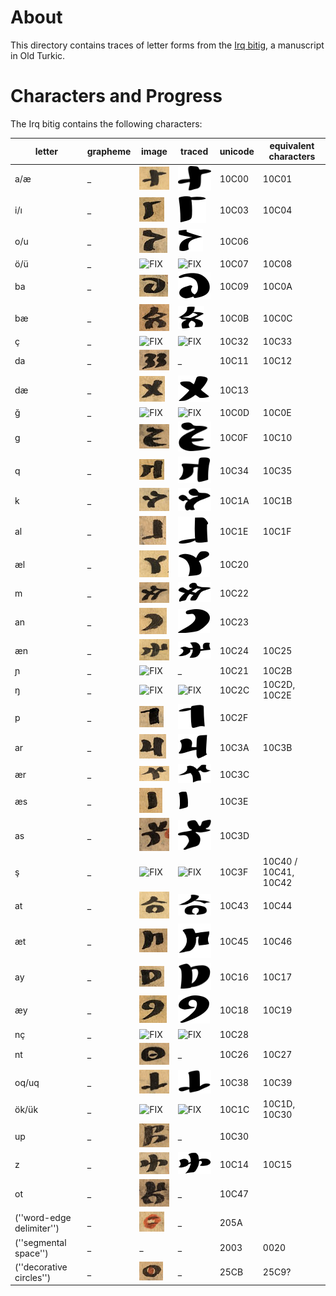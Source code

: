 # About 

This directory contains traces of letter forms from the [Irq bitig](http://en.wikipedia.org/wiki/Irq_Bitig), a manuscript in Old Turkic.

# Characters and Progress 
The Irq bitig contains the following characters:

| letter        | grapheme      | image  | traced | unicode | equivalent characters |
| ------------- | ------------- | ------ | ----- | ------- | --------------------- |
| a/æ | _ | ![01 - p07](https://github.com/ICEDPaleography/font-irqbitig/raw/master/sources/A/01%20-%20p07.png) | ![](https://github.com/ICEDPaleography/font-irqbitig/raw/master/traces/A.png) | 10C00 | 10C01
| i/ı | _ | ![FIX](https://github.com/ICEDPaleography/font-irqbitig/raw/master/sources/I/03%20-%20p07b.png) | ![FIX](https://github.com/ICEDPaleography/font-irqbitig/raw/master/traces/I.png) | 10C03 | 10C04 |
| o/u | _ | ![FIX](https://github.com/ICEDPaleography/font-irqbitig/raw/master/sources/u/07%20-%20p15a.png) | ![FIX](https://github.com/ICEDPaleography/font-irqbitig/raw/master/traces/U.png) | 10C06 | |
| ö/ü | _ | ![FIX](https://github.com/ICEDPaleography/font-irqbitig/raw/master/sources/ü/03%20-%20p08b.png) | ![FIX](https://github.com/ICEDPaleography/font-irqbitig/raw/master/traces/ü.png) | 10C07 | 10C08 |
| ba | _ | ![FIX](https://github.com/ICEDPaleography/font-irqbitig/raw/master/sources/ba/02%20-%20p11b.png) | ![FIX](https://github.com/ICEDPaleography/font-irqbitig/raw/master/traces/ba.png) | 10C09 | 10C0A |
| bæ | _ | ![FIX](https://github.com/ICEDPaleography/font-irqbitig/raw/master/sources/be/04%20-%20p09a.png) | ![FIX](https://github.com/ICEDPaleography/font-irqbitig/raw/master/traces/be.png) | 10C0B | 10C0C |
| ç | _ | ![FIX](https://github.com/ICEDPaleography/font-irqbitig/raw/master/sources/ç/03%20-%20p18a.png) | ![FIX](https://github.com/ICEDPaleography/font-irqbitig/raw/master/traces/ç.png) | 10C32 | 10C33 |
| da | _ | ![FIX](https://github.com/ICEDPaleography/font-irqbitig/raw/master/sources/da/06%20-%20p44b.png) | _ | 10C11 | 10C12 |
| dæ | _ | ![FIX](https://github.com/ICEDPaleography/font-irqbitig/raw/master/sources/de/02%20-%20p08b.png) | ![FIX](https://github.com/ICEDPaleography/font-irqbitig/raw/master/traces/ed.png) | 10C13 | |
| ğ | _ | ![FIX](https://github.com/ICEDPaleography/font-irqbitig/raw/master/sources/ğ/06%20-%20p24b.png) | ![FIX](https://github.com/ICEDPaleography/font-irqbitig/raw/master/traces/ğ.png) | 10C0D | 10C0E |
| g | _ | ![FIX](https://github.com/ICEDPaleography/font-irqbitig/raw/master/sources/g/04%20-%20p19b.png) | ![FIX](https://github.com/ICEDPaleography/font-irqbitig/raw/master/traces/g.png) | 10C0F | 10C10 |
| q | _ | ![FIX](https://github.com/ICEDPaleography/font-irqbitig/raw/master/sources/q/03%20-%20p07b.png) | ![FIX](https://github.com/ICEDPaleography/font-irqbitig/raw/master/traces/q.png) | 10C34 | 10C35 |
| k | _ | ![FIX](https://github.com/ICEDPaleography/font-irqbitig/raw/master/sources/k/08%20-%20p49a.png) | ![FIX](https://github.com/ICEDPaleography/font-irqbitig/raw/master/traces/k.png) | 10C1A | 10C1B |
| al | _ | ![FIX](https://github.com/ICEDPaleography/font-irqbitig/raw/master/sources/al/05%20-%2010a.png) | ![FIX](https://github.com/ICEDPaleography/font-irqbitig/raw/master/traces/al.png) | 10C1E | 10C1F |
| æl | _ | ![FIX](https://github.com/ICEDPaleography/font-irqbitig/raw/master/sources/el/02%20-%20p08b.png) | ![FIX](https://github.com/ICEDPaleography/font-irqbitig/raw/master/traces/el.png) | 10C20 | |
| m | _ | ![FIX](https://github.com/ICEDPaleography/font-irqbitig/raw/master/sources/m/08%20-%20p50a.png) | ![FIX](https://github.com/ICEDPaleography/font-irqbitig/raw/master/traces/m.png) | 10C22 | |
| an | _ | ![FIX](https://github.com/ICEDPaleography/font-irqbitig/raw/master/sources/an/04%20-%20p08a.png) | ![FIX](https://github.com/ICEDPaleography/font-irqbitig/raw/master/traces/an.png) | 10C23 | |
| æn | _ | ![FIX](https://github.com/ICEDPaleography/font-irqbitig/raw/master/sources/en/02%20-%20p08b.png) | ![FIX](https://github.com/ICEDPaleography/font-irqbitig/raw/master/traces/en.png) | 10C24 | 10C25 |
| ɲ | _ | ![FIX](https://github.com/ICEDPaleography/font-irqbitig/raw/master/sources/ń/01%20-%20p19a.png) | _ | 10C21 | 10C2B |
| ŋ | _ | ![FIX](https://github.com/ICEDPaleography/font-irqbitig/raw/master/sources/ŋ/03%20-%20p10a.png) | ![FIX](https://github.com/ICEDPaleography/font-irqbitig/raw/master/traces/ŋ.png) | 10C2C | 10C2D, 10C2E |
| p | _ | ![FIX](https://github.com/ICEDPaleography/font-irqbitig/raw/master/sources/p/03%20-%20p17b.png) | ![FIX](https://github.com/ICEDPaleography/font-irqbitig/raw/master/traces/p.png) | 10C2F | |
| ar | _ | ![FIX](https://github.com/ICEDPaleography/font-irqbitig/raw/master/sources/ar/03%20-%20p25a.png) | ![FIX](https://github.com/ICEDPaleography/font-irqbitig/raw/master/traces/ar.png) | 10C3A | 10C3B |
| ær | _ | ![FIX](https://github.com/ICEDPaleography/font-irqbitig/raw/master/sources/er/01%20-%20p08a.png) | ![FIX](https://github.com/ICEDPaleography/font-irqbitig/raw/master/traces/er.png) | 10C3C | |
| æs | _ | ![FIX](https://github.com/ICEDPaleography/font-irqbitig/raw/master/sources/es/02%20-%20p09b.png) | ![FIX](https://github.com/ICEDPaleography/font-irqbitig/raw/master/traces/es.png) | 10C3E | |
| as | _ | ![FIX](https://github.com/ICEDPaleography/font-irqbitig/raw/master/sources/as/04%20-%20p18a.png) | ![FIX](https://github.com/ICEDPaleography/font-irqbitig/raw/master/traces/as.png) | 10C3D | |
| ş | _ | ![FIX](https://github.com/ICEDPaleography/font-irqbitig/raw/master/sources/aş/03%20-%20p10b.png) | ![FIX](https://github.com/ICEDPaleography/font-irqbitig/raw/master/traces/şa.png) | 10C3F | 10C40 / 10C41, 10C42 |
| at | _ | ![FIX](https://github.com/ICEDPaleography/font-irqbitig/raw/master/sources/at/02%20-%20p08a.png) | ![FIX](https://github.com/ICEDPaleography/font-irqbitig/raw/master/traces/at.png) | 10C43 | 10C44 |
| æt | _ | ![FIX](https://github.com/ICEDPaleography/font-irqbitig/raw/master/sources/et/03%20-%20p11b.png) | ![FIX](https://github.com/ICEDPaleography/font-irqbitig/raw/master/traces/et.png) | 10C45 | 10C46 |
| ay | _ | ![FIX](https://github.com/ICEDPaleography/font-irqbitig/raw/master/sources/ay/02%20-%20p11b.png) | ![FIX](https://github.com/ICEDPaleography/font-irqbitig/raw/master/traces/ay.png) | 10C16 | 10C17 |
| æy | _ | ![FIX](https://github.com/ICEDPaleography/font-irqbitig/raw/master/sources/ey/01%20-%20p07b.png) | ![FIX](https://github.com/ICEDPaleography/font-irqbitig/raw/master/traces/ey.png) | 10C18 | 10C19 |
| nç | _ | ![FIX](https://github.com/ICEDPaleography/font-irqbitig/raw/master/sources/n%C3%A7/02%20-%20p08a.png) | ![FIX](https://github.com/ICEDPaleography/font-irqbitig/raw/master/traces/nç.png) | 10C28 | |
| nt | _ | ![FIX](https://github.com/ICEDPaleography/font-irqbitig/raw/master/sources/nt/04%20-%20p49b.png) | _ | 10C26 | 10C27 |
| oq/uq | _ | ![FIX](https://github.com/ICEDPaleography/font-irqbitig/raw/master/sources/oq/04%20-%20p25b.png) | ![FIX](https://github.com/ICEDPaleography/font-irqbitig/raw/master/traces/oq.png) | 10C38 | 10C39 |
| ök/ük | _ | ![FIX](https://github.com/ICEDPaleography/font-irqbitig/raw/master/sources/ök/01%20-%20p08b.png) | ![FIX](https://github.com/ICEDPaleography/font-irqbitig/raw/master/traces/ök.png) | 10C1C | 10C1D, 10C30 |
| up | _ | ![FIX](https://github.com/ICEDPaleography/font-irqbitig/raw/master/sources/up/03%20-%20p23a.png) | _ | 10C30 | |
| z | _ | ![FIX](https://github.com/ICEDPaleography/font-irqbitig/raw/master/sources/z/03%20-%20p26a.png) | ![FIX](https://github.com/ICEDPaleography/font-irqbitig/raw/master/traces/z.png) | 10C14 | 10C15 |
| ot | _ | ![FIX](https://github.com/ICEDPaleography/font-irqbitig/raw/master/sources/ot/02%20-%20p39a.png) | _ | 10C47 | |
| (''word-edge delimiter'') | _ | ![FIX](https://github.com/ICEDPaleography/font-irqbitig/raw/master/sources/wordedge/02%20-%20p23b.png) | _ | 205A | |
| (''segmental space'') | _ | _ | _ | 2003 | 0020 |
| (''decorative circles'') | _ | ![FIX](https://github.com/ICEDPaleography/font-irqbitig/raw/master/sources/beads/04%20-%20p10a.png) | _ | 25CB | 25C9? |
